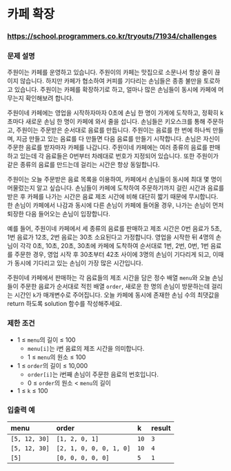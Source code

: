 # 카페 확장

### https://school.programmers.co.kr/tryouts/71934/challenges

### 문제 설명

주원이는 카페를 운영하고 있습니다. 주원이의 카페는 맛집으로 소문나서 항상 줄이 끊이지 않습니다. 하지만 카페가 협소하여 커피를 기다리는 손님들은 종종 불만을 토로하고 있습니다. 주원이는 카페를 확장하기로 하고, 얼마나 많은 손님들이 동시에 카페에 머무는지 확인해보려 합니다.

주원이네 카페에는 영업을 시작하자마자 0초에 손님 한 명이 가게에 도착하고, 정확히 k초마다 새로운 손님 한 명이 카페에 와서 줄을 섭니다. 손님들은 키오스크를 통해 주문하고, 주원이는 주문받은 순서대로 음료를 만듭니다. 주원이는 음료를 한 번에 하나씩 만들며, 지금 만들고 있는 음료를 다 만들면 다음 음료를 만들기 시작합니다. 손님은 자신이 주문한 음료를 받자마자 카페를 나갑니다. 주원이네 카페에는 여러 종류의 음료를 판매하고 있는데 각 음료들은 0번부터 차례대로 번호가 지정되어 있습니다. 또한 주원이가 같은 종류의 음료를 만드는데 걸리는 시간은 항상 동일합니다.

주원이는 오늘 주문받은 음료 목록을 이용하여, 카페에서 손님들이 동시에 최대 몇 명이 머물렀는지 알고 싶습니다. 손님들이 카페에 도착하여 주문하기까지 걸린 시간과 음료를 받은 후 카페를 나가는 시간은 음료 제조 시간에 비해 대단히 짧기 때문에 무시합니다. 한 손님이 카페에서 나감과 동시에 다른 손님이 카페에 들어올 경우, 나가는 손님이 먼저 퇴장한 다음 들어오는 손님이 입장합니다.

예를 들어, 주원이네 카페에서 세 종류의 음료를 판매하고 제조 시간은 0번 음료가 5초, 1번 음료가 12초, 2번 음료는 30초 소요된다고 가정합니다. 영업을 시작한 뒤 4명의 손님이 각각 0초, 10초, 20초, 30초에 카페에 도착하여 순서대로 1번, 2번, 0번, 1번 음료를 주문한 경우, 영업 시작 후 30초부터 42초 사이에 3명의 손님이 기다리게 되고, 이때가 동시에 기다리고 있는 손님이 가장 많은 시간입니다.

주원이네 카페에서 판매하는 각 음료들의 제조 시간을 담은 정수 배열 `menu`와 오늘 손님들이 주문한 음료가 순서대로 적힌 배열 `order`, 새로운 한 명의 손님이 방문하는데 걸리는 시간인 `k`가 매개변수로 주어집니다. 오늘 카페에 동시에 존재한 손님 수의 최댓값을 return 하도록 solution 함수를 작성해주세요.

### 제한 조건

-   1 ≤ `menu`의 길이 ≤ 100
    -   `menu[i]`는 i번 음료의 제조 시간을 의미합니다.
    -   1 ≤ `menu`의 원소 ≤ 100
-   1 ≤ `order`의 길이 ≤ 10,000
    -   `order[i]`는 i번째 손님이 주문한 음료의 번호입니다.
    -   0 ≤ `order`의 원소 < `menu`의 길이
-   1 ≤ `k` ≤ 100

### 입출력 예

| menu          | order                   | k    | result |
| :------------ | :---------------------- | :--- | :----- |
| `[5, 12, 30]` | `[1, 2, 0, 1]`          | `10` | `3`    |
| `[5, 12, 30]` | `[2, 1, 0, 0, 0, 1, 0]` | `10` | `4`    |
| `[5]`         | `[0, 0, 0, 0, 0]`       | `5`  | `1`    |
